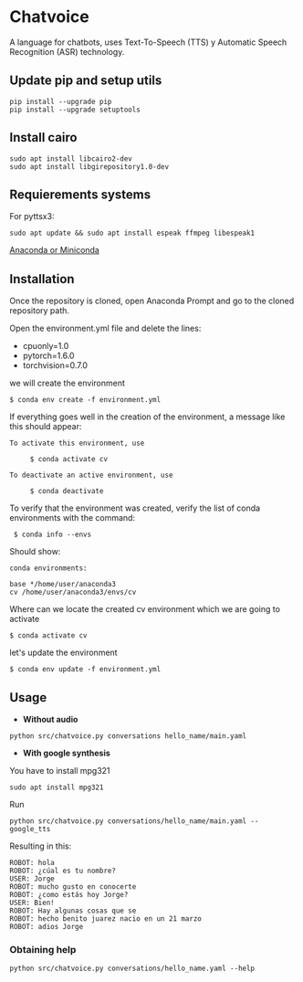 
# Chatvoice

A language for chatbots, uses Text-To-Speech (TTS) y Automatic Speech Recognition (ASR)  technology.


## Update pip and setup utils

    pip install --upgrade pip
    pip install --upgrade setuptools

## Install cairo

    sudo apt install libcairo2-dev
    sudo apt install libgirepository1.0-dev


## Requierements systems


For pyttsx3:

    sudo apt update && sudo apt install espeak ffmpeg libespeak1




[Anaconda or Miniconda](https://docs.conda.io/projects/conda/en/latest/user-guide/install/download.html#hash-verification)

## Installation

Once the repository is cloned, open Anaconda Prompt and go to the cloned repository path.

Open the environment.yml file and delete the lines:

- cpuonly=1.0
- pytorch=1.6.0
- torchvision=0.7.0

we will create the environment

    $ conda env create -f environment.yml

If everything goes well in the creation of the environment, a message like this should appear:

```
To activate this environment, use

     $ conda activate cv

To deactivate an active environment, use

     $ conda deactivate
```

To verify that the environment was created, verify the list of conda environments with the command:

     $ conda info --envs

Should show:

```
conda environments:

base */home/user/anaconda3
cv /home/user/anaconda3/envs/cv
```

Where can we locate the created cv environment which we are going to activate

    $ conda activate cv

let's update the environment 

    $ conda env update -f environment.yml

## Usage

- **Without audio**

```
python src/chatvoice.py conversations hello_name/main.yaml
```

- **With google synthesis**

You have to install mpg321

```
sudo apt install mpg321
```

Run

```
python src/chatvoice.py conversations/hello_name/main.yaml --google_tts
```

Resulting in this:

    ROBOT: hola
    ROBOT: ¿cúal es tu nombre?
    USER: Jorge
    ROBOT: mucho gusto en conocerte
    ROBOT: ¿como estás hoy Jorge?
    USER: Bien!
    ROBOT: Hay algunas cosas que se
    ROBOT: hecho benito juarez nacio en un 21 marzo
    ROBOT: adios Jorge

### Obtaining help

    python src/chatvoice.py conversations/hello_name.yaml --help
